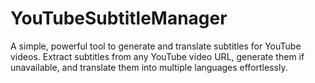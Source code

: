 # YouTubeSubtitleManager
A simple, powerful tool to generate and translate subtitles for YouTube videos. Extract subtitles from any YouTube video URL, generate them if unavailable, and translate them into multiple languages effortlessly.
